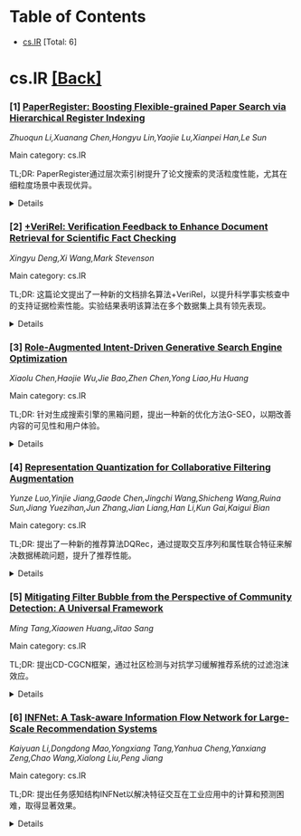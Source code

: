 <div id=toc></div>

# Table of Contents

- [cs.IR](#cs.IR) [Total: 6]


<div id='cs.IR'></div>

# cs.IR [[Back]](#toc)

### [1] [PaperRegister: Boosting Flexible-grained Paper Search via Hierarchical Register Indexing](https://arxiv.org/abs/2508.11116)
*Zhuoqun Li,Xuanang Chen,Hongyu Lin,Yaojie Lu,Xianpei Han,Le Sun*

Main category: cs.IR

TL;DR: PaperRegister通过层次索引树提升了论文搜索的灵活粒度性能，尤其在细粒度场景中表现优异。


<details>
  <summary>Details</summary>
Motivation: 现有的论文搜索系统无法满足灵活粒度的需求，因为这些系统主要收集论文摘要来构建语料库索引，缺乏支持细粒度查询检索的信息。

Method: 提出了PaperRegister，该系统由离线层次索引和在线自适应检索组成，将传统的基于摘要的索引转变为层次索引树，从而支持灵活粒度的查询。

Result: 实验表明，PaperRegister在不同粒度的论文搜索任务中实现了最先进的性能，尤其在细粒度场景中表现出色。

Conclusion: PaperRegister具有良好的潜力，可以成为现实世界中灵活粒度论文搜索的有效解决方案。

Abstract: Paper search is an important activity for researchers, typically involving
using a query with description of a topic to find relevant papers. As research
deepens, paper search requirements may become more flexible, sometimes
involving specific details such as module configuration rather than being
limited to coarse-grained topics. However, previous paper search systems are
unable to meet these flexible-grained requirements, as these systems mainly
collect paper abstracts to construct index of corpus, which lack detailed
information to support retrieval by finer-grained queries. In this work, we
propose PaperRegister, consisted of offline hierarchical indexing and online
adaptive retrieval, transforming traditional abstract-based index into
hierarchical index tree for paper search, thereby supporting queries at
flexible granularity. Experiments on paper search tasks across a range of
granularity demonstrate that PaperRegister achieves the state-of-the-art
performance, and particularly excels in fine-grained scenarios, highlighting
the good potential as an effective solution for flexible-grained paper search
in real-world applications. Code for this work is in
https://github.com/Li-Z-Q/PaperRegister.

</details>


### [2] [+VeriRel: Verification Feedback to Enhance Document Retrieval for Scientific Fact Checking](https://arxiv.org/abs/2508.11122)
*Xingyu Deng,Xi Wang,Mark Stevenson*

Main category: cs.IR

TL;DR: 这篇论文提出了一种新的文档排名算法+VeriRel，以提升科学事实核查中的支持证据检索性能。实验结果表明该算法在多个数据集上具有领先表现。


<details>
  <summary>Details</summary>
Motivation: 现有的信息检索算法在处理科学事实核查时，更多关注文档的相关性，而非提供支持或反驳声明的证据。为了提高检索系统的效果，需要新方法将验证成功纳入文档排名。

Method: +VeriRel算法将验证成功纳入文档排名，以提高支持性证据检索的性能。

Result: +VeriRel在SciFact、SciFact-Open和Check-Covid三个数据集上表现出色，并对下游验证产生积极影响。

Conclusion: 集成验证反馈到文档相关性评估中有助于提高科学事实核查系统的有效性。

Abstract: Identification of appropriate supporting evidence is critical to the success
of scientific fact checking. However, existing approaches rely on off-the-shelf
Information Retrieval algorithms that rank documents based on relevance rather
than the evidence they provide to support or refute the claim being checked.
This paper proposes +VeriRel which includes verification success in the
document ranking. Experimental results on three scientific fact checking
datasets (SciFact, SciFact-Open and Check-Covid) demonstrate consistently
leading performance by +VeriRel for document evidence retrieval and a positive
impact on downstream verification. This study highlights the potential of
integrating verification feedback to document relevance assessment for
effective scientific fact checking systems. It shows promising future work to
evaluate fine-grained relevance when examining complex documents for advanced
scientific fact checking.

</details>


### [3] [Role-Augmented Intent-Driven Generative Search Engine Optimization](https://arxiv.org/abs/2508.11158)
*Xiaolu Chen,Haojie Wu,Jie Bao,Zhen Chen,Yong Liao,Hu Huang*

Main category: cs.IR

TL;DR: 针对生成搜索引擎的黑箱问题，提出一种新的优化方法G-SEO，以期改善内容的可见性和用户体验。


<details>
  <summary>Details</summary>
Motivation: 由于生成搜索引擎的黑箱性质，传统的搜索引擎优化策略在新环境下失效，需要一种新的优化方法来提高内容的可见性。

Method: 提出了角色增强的基于意图的生成搜索引擎优化（G-SEO）方法，通过反思性改进跨越多样的信息角色，以实现针对性的内容增强。

Result: 实验结果表明，搜索意图能够有效指导内容优化，在生成搜索引擎中显著改善内容可见性和用户主观印象。

Conclusion: 搜索意图是指导内容优化的有效信号，与传统的单方面基线方法相比，在主观印象和客观内容可见性上都有显著提升。

Abstract: Generative Search Engines (GSEs), powered by Large Language Models (LLMs) and
Retrieval-Augmented Generation (RAG), are reshaping information retrieval.
While commercial systems (e.g., BingChat, Perplexity.ai) demonstrate impressive
semantic synthesis capabilities, their black-box nature fundamentally
undermines established Search Engine Optimization (SEO) practices. Content
creators face a critical challenge: their optimization strategies, effective in
traditional search engines, are misaligned with generative retrieval contexts,
resulting in diminished visibility. To bridge this gap, we propose a
Role-Augmented Intent-Driven Generative Search Engine Optimization (G-SEO)
method, providing a structured optimization pathway tailored for GSE scenarios.
Our method models search intent through reflective refinement across diverse
informational roles, enabling targeted content enhancement. To better evaluate
the method under realistic settings, we address the benchmarking limitations of
prior work by: (1) extending the GEO dataset with diversified query variations
reflecting real-world search scenarios and (2) introducing G-Eval 2.0, a
6-level LLM-augmented evaluation rubric for fine-grained human-aligned
assessment. Experimental results demonstrate that search intent serves as an
effective signal for guiding content optimization, yielding significant
improvements over single-aspect baseline approaches in both subjective
impressions and objective content visibility within GSE responses.

</details>


### [4] [Representation Quantization for Collaborative Filtering Augmentation](https://arxiv.org/abs/2508.11194)
*Yunze Luo,Yinjie Jiang,Gaode Chen,Jingchi Wang,Shicheng Wang,Ruina Sun,Jiang Yuezihan,Jun Zhang,Jian Liang,Han Li,Kun Gai,Kaigui Bian*

Main category: cs.IR

TL;DR: 提出了一种新的推荐算法DQRec，通过提取交互序列和属性联合特征来解决数据稀疏问题，提升了推荐性能。


<details>
  <summary>Details</summary>
Motivation: 协同过滤算法在推荐系统中因数据稀疏性而面临挑战。现有方法有限，仅依赖于重叠交互邻居或类似属性和内容进行连接。

Method: 提出一种新的两阶段协同推荐算法，名为DQRec，基于分解的量化变分自编码器（DQ-VAE）。它通过从交互序列和属性中联合提取行为特征来增强特征和同质联系。

Result: 通过特征和连结增强，将生成的语义ID模式整合到推荐过程中，丰富用户和项目的隐性及显性特征，识别模式相似的邻居，提高信息扩散效率。实验结果表明，DQRec在多个数据集上的性能优于基线方法。

Conclusion: DQRec提高了推荐系统的性能，通过提取行为特征丰富了用户和项目特征，改善了信息扩散。

Abstract: As the core algorithm in recommendation systems, collaborative filtering (CF)
algorithms inevitably face the problem of data sparsity. Since CF captures
similar users and items for recommendations, it is effective to augment the
lacking user-user and item-item homogeneous linkages. However, existing methods
are typically limited to connecting through overlapping interacted neighbors or
through similar attributes and contents. These approaches are constrained by
coarse-grained, sparse attributes and fail to effectively extract behavioral
characteristics jointly from interaction sequences and attributes. To address
these challenges, we propose a novel two-stage collaborative recommendation
algorithm, DQRec: Decomposition-based Quantized Variational AutoEncoder
(DQ-VAE) for Recommendation. DQRec augments features and homogeneous linkages
by extracting the behavior characteristics jointly from interaction sequences
and attributes, namely patterns, such as user multi-aspect interests. Inspired
by vector quantization (VQ) technology, we propose a new VQ algorithm, DQ-VAE,
which decomposes the pre-trained representation embeddings into distinct
dimensions, and quantize them to generates semantic IDs. We utilize the
generated semantic IDs as the extracted patterns mentioned above. By
integrating these semantic ID patterns into the recommendation process through
feature and linkage augmentation, the system enriches both latent and explicit
user and item features, identifies pattern-similar neighbors, and thereby
improves the efficiency of information diffusion. Experimental comparisons with
baselines across multiple datasets demonstrate the superior performance of the
proposed DQRec method.

</details>


### [5] [Mitigating Filter Bubble from the Perspective of Community Detection: A Universal Framework](https://arxiv.org/abs/2508.11239)
*Ming Tang,Xiaowen Huang,Jitao Sang*

Main category: cs.IR

TL;DR: 提出CD-CGCN框架，通过社区检测与对抗学习缓解推荐系统的过滤泡沫效应。


<details>
  <summary>Details</summary>
Motivation: 推荐系统在追求准确性时牺牲了多样性，加剧了过滤泡沫效应，因此需要一种新框架来解决这一问题。

Method: CD-CGCN框架结合了条件判别器和社区重加权图卷积网络，通过社区标签进行对抗学习，适用于大多数推荐模型。

Result: 实验结果显示，CD-CGCN能够捕捉用户的跨社区偏好，减轻过滤泡沫，同时保持推荐质量。

Conclusion: CD-CGCN通过在推荐系统中应用社区检测，提高了推荐多样性并减轻了过滤泡沫效应，有效保留了推荐质量。

Abstract: In recent years, recommender systems have primarily focused on improving
accuracy at the expense of diversity, which exacerbates the well-known filter
bubble effect. This paper proposes a universal framework called CD-CGCN to
address the filter bubble issue in recommender systems from a community
detection perspective. By analyzing user-item interaction histories with a
community detection algorithm, we reveal that state-of-the-art recommendations
often focus on intra-community items, worsening the filter bubble effect.
CD-CGCN, a model-agnostic framework, integrates a Conditional Discriminator and
a Community-reweighted Graph Convolutional Network which can be plugged into
most recommender models. Using adversarial learning based on community labels,
it counteracts the extracted community attributes and incorporates an inference
strategy tailored to the user's specific filter bubble state. Extensive
experiments on real-world datasets with multiple base models validate its
effectiveness in mitigating filter bubbles while preserving recommendation
quality. Additionally, by applying community debiasing to the original test set
to construct an unbiased test set, we observe that CD-CGCN demonstrates
superior performance in capturing users' inter-community preferences.

</details>


### [6] [INFNet: A Task-aware Information Flow Network for Large-Scale Recommendation Systems](https://arxiv.org/abs/2508.11565)
*Kaiyuan Li,Dongdong Mao,Yongxiang Tang,Yanhua Cheng,Yanxiang Zeng,Chao Wang,Xialong Liu,Peng Jiang*

Main category: cs.IR

TL;DR: 提出任务感知结构INFNet以解决特征交互在工业应用中的计算和预测困难，取得显著效果。


<details>
  <summary>Details</summary>
Motivation: 现有特征交互策略在工业应用中面临计算难题和多任务预测局限性的问题。

Method: 引入了信息流网络（INFNet），采用任务感知架构，以三种类型的代币与双流设计进行特征交互。

Result: INFNet在离线基准测试中实现了最先进的性能，并在商业在线广告系统中获得了显著收益提升。

Conclusion: INFNet有效地解决了现有特征交互策略在工业应用中的挑战。

Abstract: Feature interaction has long been a cornerstone of ranking models in
large-scale recommender systems due to its proven effectiveness in capturing
complex dependencies among features. However, existing feature interaction
strategies face two critical challenges in industrial applications: (1) The
vast number of categorical and sequential features makes exhaustive interaction
computationally prohibitive, often resulting in optimization difficulties. (2)
Real-world recommender systems typically involve multiple prediction
objectives, yet most current approaches apply feature interaction modules prior
to the multi-task learning layers. This late-fusion design overlooks
task-specific feature dependencies and inherently limits the capacity of
multi-task modeling. To address these limitations, we propose the Information
Flow Network (INFNet), a task-aware architecture designed for large-scale
recommendation scenarios. INFNet distinguishes features into three token types,
categorical tokens, sequence tokens, and task tokens, and introduces a novel
dual-flow design comprising heterogeneous and homogeneous alternating
information blocks. For heterogeneous information flow, we employ a
cross-attention mechanism with proxy that facilitates efficient cross-modal
token interaction with balanced computational cost. For homogeneous flow, we
design type-specific Proxy Gated Units (PGUs) to enable fine-grained intra-type
feature processing. Extensive experiments on multiple offline benchmarks
confirm that INFNet achieves state-of-the-art performance. Moreover, INFNet has
been successfully deployed in a commercial online advertising system, yielding
significant gains of +1.587% in Revenue (REV) and +1.155% in Click-Through Rate
(CTR).

</details>
